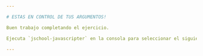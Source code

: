 ```yaml
---

# ESTAS EN CONTROL DE TUS ARGUMENTOS!

Buen trabajo completando el ejercicio.

Ejecuta `jschool-javascripter` en la consola para seleccionar el siguiente ejercicio.

---
```

